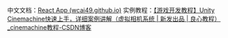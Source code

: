 中文文档：[React App (wcai49.github.io)](https://wcai49.github.io/cinemachine_doc_Chinese/)
实例教程：[【游戏开发教程】Unity Cinemachine快速上手，详细案例讲解（虚拟相机系统 | 新发出品 | 良心教程）_cinemachine教程-CSDN博客](https://blog.csdn.net/linxinfa/article/details/124537415)